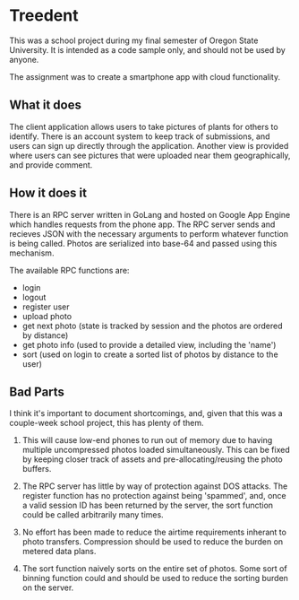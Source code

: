 Treedent
========================

This was a school project during my final semester of Oregon State University. It is intended as a code sample only, and should not be used by anyone.

The assignment was to create a smartphone app with cloud functionality.

What it does
------------

The client application allows users to take pictures of plants for others to identify. There is an account system to keep track of submissions, and users can sign up directly through the application. Another view is provided where users can see pictures that were uploaded near them geographically, and provide comment.

How it does it
--------------

There is an RPC server written in GoLang and hosted on Google App Engine which handles requests from the phone app. The RPC server sends and recieves JSON with the necessary arguments to perform whatever function is being called. Photos are serialized into base-64 and passed using this mechanism.

The available RPC functions are:

* login
* logout
* register user
* upload photo
* get next photo (state is tracked by session and the photos are ordered by distance)
* get photo info (used to provide a detailed view, including the 'name')
* sort (used on login to create a sorted list of photos by distance to the user)

Bad Parts
---------

I think it's important to document shortcomings, and, given that this was a couple-week school project, this has plenty of them.

1.  This will cause low-end phones to run out of memory due to having multiple uncompressed photos loaded simultaneously. This can be fixed by keeping closer track of assets and pre-allocating/reusing the photo buffers.

2.  The RPC server has little by way of protection against DOS attacks. The register function has no protection against being 'spammed', and, once a valid session ID has been returned by the server, the sort function could be called arbitrarily many times.

3.  No effort has been made to reduce the airtime requirements inherant to photo transfers. Compression should be used to reduce the burden on metered data plans.

4.  The sort function naively sorts on the entire set of photos. Some sort of binning function could and should be used to reduce the sorting burden on the server.